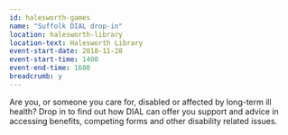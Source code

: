 ```yaml
---
id: halesworth-games
name: "Suffolk DIAL drop-in"
location: halesworth-library
location-text: Halesworth Library
event-start-date: 2018-11-28
event-start-time: 1400
event-end-time: 1600
breadcrumb: y
---
```


Are you, or someone you care for, disabled or affected by long-term ill health? Drop in to find out how DIAL can offer you support and advice in accessing benefits, competing forms and other disability related issues.

